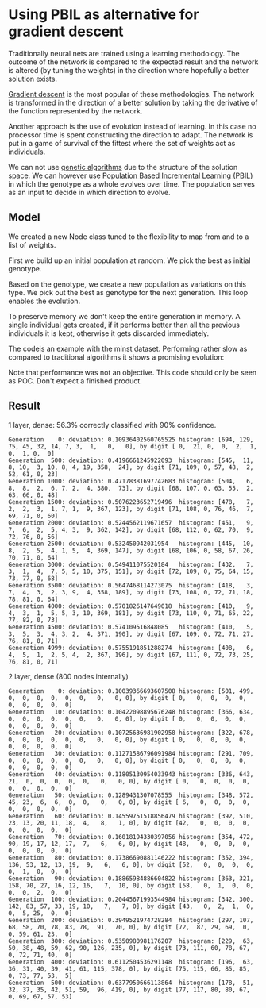 # Using PBIL as alternative for gradient descent

Traditionally neural nets are trained using a learning methodology. The outcome of the network is compared to the expected result and the network is altered (by tuning the weights) in the direction where hopefully a better solution exists.

[Gradient descent](https://en.wikipedia.org/wiki/Gradient_descent) is the most popular of these methodologies. The network is transformed in the direction of a better solution by taking the derivative of the function represented by the network.

Another approach is the use of evolution instead of learning. In this case no processor time is spent constructing the direction to adapt. The network is put in a game of survival of the fittest where the set of weights act as individuals.

We can not use [genetic algorithms](https://en.wikipedia.org/wiki/Genetic_algorithm) due to the structure of the solution space. We can however use [Population Based Incremental Learning (PBIL)](https://en.wikipedia.org/wiki/Population-based_incremental_learning) in which the genotype as a whole evolves over time. The population serves as an input to decide in which direction to evolve.

## Model

We created a new Node class tuned to the flexibility to map from and to a list of weights.

First we build up an initial population at random. We pick the best as initial genotype.

Based on the genotype, we create a new population as variations on this type. We pick out the best as genotype for the next generation. This loop enables the evolution.

To preserve memory we don't keep the entire generation in memory. A single individual gets created, if it performs better than all the previous individuals it is kept, otherwise it gets discarded immediately.

The codeis an example with the minst dataset. Performing rather slow as compared to traditional algorithms it shows a promising evolution:

Note that performance was not an objective. This code should only be seen as POC. Don't expect a finished product.

## Result

1 layer, dense: 56.3% correctly classified with 90% confidence.
```
Generation    0: deviation: 0.10936402560765525 histogram: [694, 129, 75, 45, 32, 14, 7, 3,  1,   0,   0], by digit [ 0,  21, 0,  0,  2,  1,  0,  1, 0,  0]
Generation  500: deviation: 0.4196661245922093  histogram: [545,  11,  8, 10,  3, 10, 8, 4, 19, 358,  24], by digit [71, 109, 0, 57, 48,  2, 52, 61, 0, 23]
Generation 1000: deviation: 0.47178381697742683 histogram: [504,   6,  8,  8,  2,  6, 7, 2,  4, 380,  73], by digit [68, 107, 0, 63, 55,  2, 63, 66, 0, 48]
Generation 1500: deviation: 0.5076223652719496  histogram: [478,   7,  2,  2,  3,  1, 7, 1,  9, 367, 123], by digit [71, 108, 0, 76, 46,  7, 69, 71, 0, 60]
Generation 2000: deviation: 0.5244562119671657  histogram: [451,   9,  7,  6,  2,  5, 4, 3,  9, 362, 142], by digit [68, 112, 0, 62, 70,  9, 72, 76, 0, 56]
Generation 2500: deviation: 0.532450942031954   histogram: [445,  10,  8,  2,  5,  4, 1, 5,  4, 369, 147], by digit [68, 106, 0, 58, 67, 26, 70, 71, 0, 64]
Generation 3000: deviation: 0.549411075520184   histogram: [432,   7,  3,  1,  4,  7, 5, 5, 10, 375, 151], by digit [72, 109, 0, 75, 64, 15, 73, 77, 0, 68]
Generation 3500: deviation: 0.5647468114273075  histogram: [418,   3,  7,  4,  3,  2, 3, 9,  4, 358, 189], by digit [73, 108, 0, 72, 71, 18, 78, 81, 0, 64]
Generation 4000: deviation: 0.5701826147649018  histogram: [410,   9,  4,  3,  1,  5, 5, 3, 10, 369, 181], by digit [73, 110, 0, 71, 65, 22, 77, 82, 0, 73]
Generation 4500: deviation: 0.574109516848085   histogram: [410,   5,  3,  5,  3,  4, 3, 2,  4, 371, 190], by digit [67, 109, 0, 72, 71, 27, 76, 81, 0, 71]
Generation 4999: deviation: 0.5755191851288274  histogram: [408,   6,  4,  5,  1,  2, 5, 4,  2, 367, 196], by digit [67, 111, 0, 72, 73, 25, 76, 81, 0, 71]
```

2 layer, dense (800 nodes internally)
```
Generation    0: deviation: 0.10039366693607508 histogram: [501, 499,   0,  0,  0,  0,  0,  0,   0,   0, 0], by digit [ 0,   0,  0,  0,  0,  0,  0,  0,  0,  0]
Generation   10: deviation: 0.10422098895676248 histogram: [366, 634,   0,  0,  0,  0,  0,  0,   0,   0, 0], by digit [ 0,   0,  0,  0,  0,  0,  0,  0,  0,  0]
Generation   20: deviation: 0.10725636981902958 histogram: [322, 678,   0,  0,  0,  0,  0,  0,   0,   0, 0], by digit [ 0,   0,  0,  0,  0,  0,  0,  0,  0,  0]
Generation   30: deviation: 0.11271586796091984 histogram: [291, 709,   0,  0,  0,  0,  0,  0,   0,   0, 0], by digit [ 0,   0,  0,  0,  0,  0,  0,  0,  0,  0]
Generation   40: deviation: 0.11805130954033943 histogram: [336, 643,  21,  0,  0,  0,  0,  0,   0,   0, 0], by digit [ 0,   0,  0,  0,  0,  0,  0,  0,  0,  0]
Generation   50: deviation: 0.1289431307078555  histogram: [348, 572,  45, 23,  6,  6,  0,  0,   0,   0, 0], by digit [ 6,   0,  0,  0,  0,  0,  0,  0,  0,  0]
Generation   60: deviation: 0.14559751518856479 histogram: [392, 510,  23, 13, 20, 11, 18,  4,   8,   1, 0], by digit [42,   0,  0,  0,  0,  0,  0,  0,  0,  0]
Generation   70: deviation: 0.16018194330397056 histogram: [354, 472,  90, 19, 17, 12, 17,  7,   6,   6, 0], by digit [48,   0,  0,  0,  0,  0,  0,  0,  0,  0]
Generation   80: deviation: 0.17386690881146222 histogram: [352, 394, 136, 53, 12, 13, 19,  9,   6,   6, 0], by digit [52,   0,  0,  0,  0,  0,  1,  0,  0,  0]
Generation   90: deviation: 0.18865984886604822 histogram: [363, 321, 158, 70, 27, 16, 12, 16,   7,  10, 0], by digit [58,   0,  1,  0,  0,  0,  0,  2,  0,  0]
Generation  100: deviation: 0.20445671993544984 histogram: [342, 300, 142, 83, 57, 33, 19, 10,   7,   7, 0], by digit [43,   0,  2,  1,  0,  0,  5, 25,  0,  0]
Generation  200: deviation: 0.3949521974728284  histogram: [297, 107,  68, 58, 70, 78, 83, 78,  91,  70, 0], by digit [72,  87, 29, 69,  0,  0, 59, 61, 23,  0]
Generation  300: deviation: 0.5350980981176207  histogram: [229,  63,  50, 38, 48, 59, 62, 90, 126, 235, 0], by digit [73, 111, 60, 78, 67,  0, 72, 71, 40,  0]
Generation  400: deviation: 0.6112504536291148  histogram: [196,  63,  36, 31, 40, 39, 41, 61, 115, 378, 0], by digit [75, 115, 66, 85, 85,  0, 73, 77, 53,  5]
Generation  500: deviation: 0.6377950666113864  histogram: [178,  51,  32, 37, 35, 42, 51, 59,  96, 419, 0], by digit [77, 117, 80, 80, 67,  0, 69, 67, 57, 53]

```
